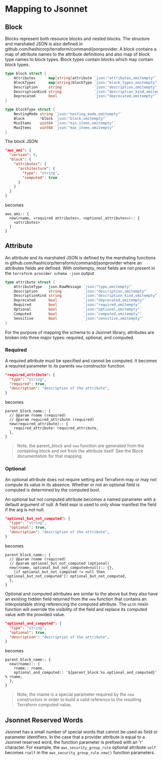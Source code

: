 # Mapping to Jsonnet

## Block

Blocks represent both resource blocks and nested blocks. The structure and marshaled JSON is also defined in github.com/hashicorp/terraform/command/jsonprovider. A block contains a map of attribute names to the attribute definitions and also map of block type names to block types. Block types contain blocks which may contain block types.

```go
type block struct {
	Attributes      map[string]attribute `json:"attributes,omitempty"`
	BlockTypes      map[string]blockType `json:"block_types,omitempty"`
	Description     string               `json:"description,omitempty"`
	DescriptionKind string               `json:"description_kind,omitempty"`
	Deprecated      bool                 `json:"deprecated,omitempty"`
}

type blockType struct {
	NestingMode string `json:"nesting_mode,omitempty"`
	Block       *block `json:"block,omitempty"`
	MinItems    uint64 `json:"min_items,omitempty"`
	MaxItems    uint64 `json:"max_items,omitempty"`
}
```

The block JSON

```json
"aws_ami": {
  "version": 0,
  "block": {
    "attributes": {
      "architecture": {
        "type": "string",
        "computed": true
      }
    }
  }
}
```

becomes

```jsonnet
aws_ami:: {
  new(rname, <required attributes>, <optional_attributes>):: {
    <attributes>
  }
}
```

## Attribute

An attribute and its marshaled JSON is defined by the marshaling functions in github.com/hashicorp/terraform/command/jsonprovider where an attributes fields are defined. With omitempty, most fields are not present in the `terraform provider schema -json` output

```go
type attribute struct {
	AttributeType   json.RawMessage `json:"type,omitempty"`
	Description     string          `json:"description,omitempty"`
	DescriptionKind string          `json:"description_kind,omitempty"`
	Deprecated      bool            `json:"deprecated,omitempty"`
	Required        bool            `json:"required,omitempty"`
	Optional        bool            `json:"optional,omitempty"`
	Computed        bool            `json:"computed,omitempty"`
	Sensitive       bool            `json:"sensitive,omitempty"`
}
```

For the purpose of mapping the schema to a Jsonnet library, attributes are broken into three major types: required, optional, and computed.

### Required

A required attribute must be specified and cannot be computed. It becomes a required parameter to its parents `new` constructor function.

```json
"required_attribute": {
  "type": "string",
  "required": true,
  "description": "description of the attribute",
}
```

becomes

```jsonnet
parent_block_name:: {
  // @param rname (required)
  // @param required_attribute (required)
  new(required_attribute):: {
    required_attribute: required_attribute,
  },
}
```

> Note, the parent_block and `new` function are generated from the containing block and not from the attribute itself. See the Block documentation for that mapping.

### Optional

An optional attribute does not require setting and Terraform may or may not compute its value in its absence. Whether or not an optional field is computed is determined by the computed bool.

An optional but not computed attribute becomes a named parameter with a default argument of null. A field expr is used to only show manifest the field if the arg is not null.

```json
"optional_but_not_computed": {
  "type": "string",
  "optional": true,
  "description": "description of the attribute",
}
```

becomes

```jsonnet
parent_block_name:: {
  // @param rname (required)
  // @param optional_but_not_computed (optional)
  new(rname, optional_but_not_computed=null):: {},
    [if optional_but_not_computed != null then 'optional_but_not_computed']: optional_but_not_computed,
  },
}
```

Optional and computed attributes are similar to the above but they also have an existing hidden field returned from the `new` function that contains an interpolatable string referencing the computed attribute. The `with` mixin function will override the visibility of the field and replace its computed value with the provided value.

```json
"optional_and_computed": {
  "type": "string",
  "optional": true,
  "description": "description of the attribute",
}
```

becomes

```jsonnet
parent_block_name:: {
  new(rname):: {
    rname:: rname,
    optional_and_computed:: '${parent_block.%s.optional_and_computed}' % rname,
  },
}
```

> Note, the rname is a special parameter required by the `new` constructors in order to build a valid reference to the resulting Terraform computed value.

## Jsonnet Reserved Words

Jsonnet has a small number of special words that cannot be used as field or parameter identifiers. In the case that a provider attribute is equal to a Jsonnet reserved word, the function parameter is prefixed with an 'r' character. For example, the `aws_security_group_rule` optional attribute `self` becomes `rself` in the `aws_security_group_rule.new()` function parameters.
